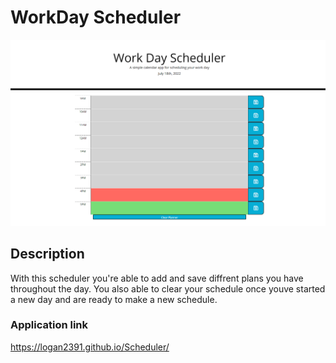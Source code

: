 # WorkDay Scheduler
![Working Schdeuler](./assests/Screenshot/webPage.png)
## Description 
With this scheduler you're able to add and save diffrent plans you have throughout the day. You also able to clear your schedule once youve started a new day and are ready to make a new schedule.
### Application link 
https://logan2391.github.io/Scheduler/
